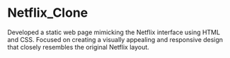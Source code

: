 # Netflix_Clone
Developed a static web page mimicking the Netflix interface using HTML and CSS. Focused on creating a visually appealing and responsive design that closely resembles the original Netflix layout.
